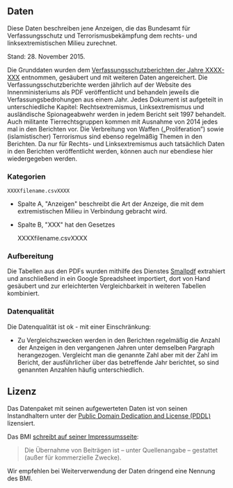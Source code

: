 ## Daten
Diese Daten beschreiben jene Anzeigen, die das Bundesamt für Verfassungsschutz und Terrorismusbekämpfung dem rechts- und linksextremistischen Milieu zurechnet. 

Stand: 28. November 2015. 

Die Grunddaten wurden dem [Verfassungsschutzberichten der Jahre XXXX-XXX](http://www.bmi.gv.at/cms/bmi_verfassungsschutz/) entnommen, gesäubert und mit weiteren Daten angereichert. Die Verfassungsschutzberichte werden jährlich auf der Website des Innenministeriums als PDF veröffentlicht und behandeln jeweils die Verfassungsbedrohungen aus einem Jahr. Jedes Dokument ist aufgeteilt in unterschiedliche Kapitel: Rechtsextremismus, Linksextremismus und ausländische Spionageabwehr werden in jedem Bericht seit 1997 behandelt. Auch militante Tierrechtsgruppen kommen mit Ausnahme von 2014 jedes mal in den Berichten vor. Die Verbreitung von Waffen („Proliferation”) sowie (islamistischer) Terrorismus sind ebenso regelmäßig Themen in den Berichten. Da nur für Rechts- und Linksextremismus auch tatsächlich Daten in den Berichten veröffentlicht werden, können auch nur ebendiese hier wiedergegeben werden. 

### Kategorien

	XXXXfilename.csvXXXX

* Spalte A, "Anzeigen" beschreibt die Art der Anzeige, die mit dem extremistischen Milieu in Verbindung gebracht wird. 
* Spalte B, "XXX" hat den Gesetzes

	XXXXfilename.csvXXXX


### Aufbereitung
Die Tabellen aus den PDFs wurden mithilfe des Dienstes [Smallpdf](http://smallpdf.com/) extrahiert und anschließend in ein Google Spreadsheet importiert, dort von Hand gesäubert und zur erleichterten Vergleichbarkeit in weiteren Tabellen kombiniert. 

### Datenqualität
Die Datenqualität ist ok - mit einer Einschränkung: 
* Zu Vergleichszwecken werden in den Berichten regelmäßig die Anzahl der Anzeigen in den vergangenen Jahren unter demselben Pargraph herangezogen. Vergleicht man die genannte Zahl aber mit der Zahl im Bericht, der ausführlicher über das betreffende Jahr berichtet, so sind genannten Anzahlen häufig unterschiedlich.  


## Lizenz
Das Datenpaket mit seinen aufgewerteten Daten ist von seinen Instandhaltern unter der [Public Domain Dedication and License (PDDL)](http://opendatacommons.org/licenses/pddl/1.0/) lizensiert.

Das BMI [schreibt auf seiner Impressumsseite](http://www.bmi.gv.at/cms/bmi_impressum/):
> Die Übernahme von Beiträgen ist – unter Quellenangabe – gestattet (außer für kommerzielle Zwecke).

Wir empfehlen bei Weiterverwendung der Daten dringend eine Nennung des BMI.
